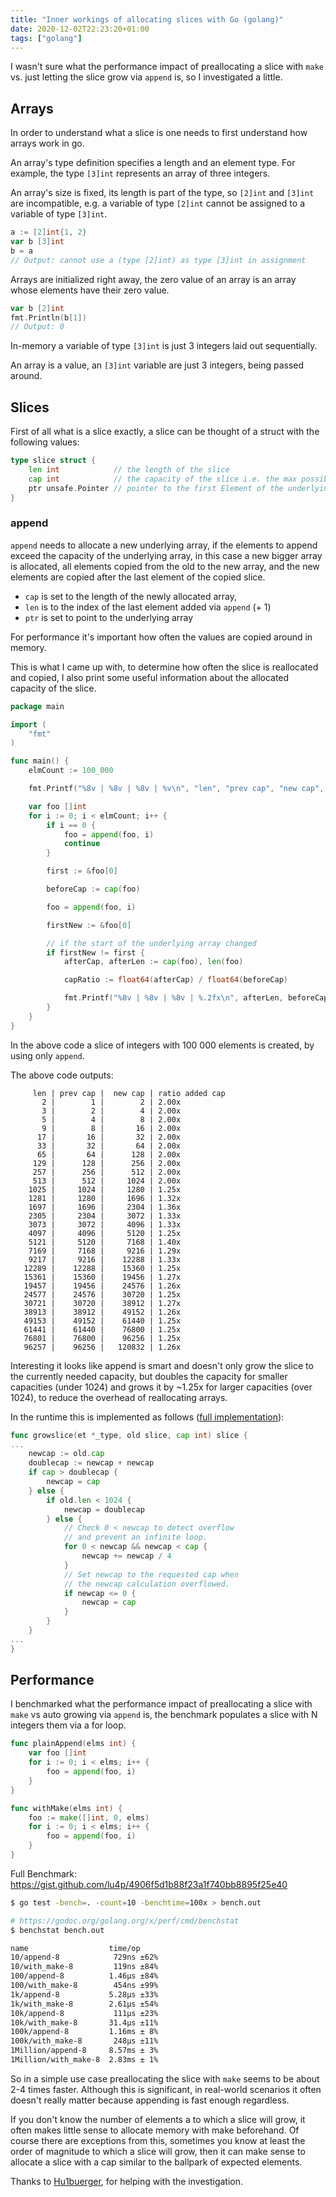 ```yaml
---
title: "Inner workings of allocating slices with Go (golang)"
date: 2020-12-02T22:23:20+01:00
tags: ["golang"]
---
```


I wasn't sure what the performance impact of preallocating a slice with `make` vs. 
just letting the slice grow via `append` is, so I investigated a little.

## Arrays
In order to understand what a slice is one needs to first understand how arrays work in go.

An array's type definition specifies a length and an element type. 
For example, the type `[3]int` represents an array of three integers. 

An array's size is fixed, its length is part of the type, so `[2]int` and `[3]int` are incompatible, 
e.g. a variable of type `[2]int` cannot be assigned to a variable of type `[3]int`.

```go
a := [2]int{1, 2}
var b [3]int
b = a
// Output: cannot use a (type [2]int) as type [3]int in assignment
```

Arrays are initialized right away, the zero value of an array is an array whose elements have their zero value.
```go
var b [2]int
fmt.Println(b[1])
// Output: 0
```
In-memory a variable of type `[3]int` is just 3 integers laid out sequentially.

An array is a value, an `[3]int` variable are just 3 integers, being passed around.

## Slices

First of all what is a slice exactly, a slice can be thought of a struct with the following values:
```go
type slice struct {
	len int            // the length of the slice
	cap int            // the capacity of the slice i.e. the max possible len without allocating new memory
	ptr unsafe.Pointer // pointer to the first Element of the underlying array
}
```

### append

`append` needs to allocate a new underlying array, if the elements to append exceed the capacity of the underlying array,
in this case a new bigger array is allocated, all elements copied from the old to the new array, 
and the new elements are copied after the last element of the copied slice. 

- `cap` is set to the length of the newly allocated array, 
- `len` is to the index of the last element added via `append` (+ 1)
- `ptr` is set to point to the underlying array

For performance it's important how often the values are copied around in memory.

This is what I came up with, to determine how often the slice is reallocated and copied,
I also print some useful information about the allocated capacity of the slice.

```go
package main

import (
	"fmt"
)

func main() {
	elmCount := 100_000

	fmt.Printf("%8v | %8v | %8v | %v\n", "len", "prev cap", "new cap", "ratio added cap")

	var foo []int
	for i := 0; i < elmCount; i++ {
		if i == 0 {
			foo = append(foo, i)
			continue
		}

		first := &foo[0]

		beforeCap := cap(foo)

		foo = append(foo, i)

		firstNew := &foo[0]

		// if the start of the underlying array changed
		if firstNew != first {
			afterCap, afterLen := cap(foo), len(foo)

			capRatio := float64(afterCap) / float64(beforeCap)

			fmt.Printf("%8v | %8v | %8v | %.2fx\n", afterLen, beforeCap, afterCap, capRatio)
		}
	}
}
```

In the above code a slice of integers with 100 000 elements is created, by using only `append`.

The above code outputs:
```
     len | prev cap |  new cap | ratio added cap
       2 |        1 |        2 | 2.00x
       3 |        2 |        4 | 2.00x
       5 |        4 |        8 | 2.00x
       9 |        8 |       16 | 2.00x
      17 |       16 |       32 | 2.00x
      33 |       32 |       64 | 2.00x
      65 |       64 |      128 | 2.00x
     129 |      128 |      256 | 2.00x
     257 |      256 |      512 | 2.00x
     513 |      512 |     1024 | 2.00x
    1025 |     1024 |     1280 | 1.25x
    1281 |     1280 |     1696 | 1.32x
    1697 |     1696 |     2304 | 1.36x
    2305 |     2304 |     3072 | 1.33x
    3073 |     3072 |     4096 | 1.33x
    4097 |     4096 |     5120 | 1.25x
    5121 |     5120 |     7168 | 1.40x
    7169 |     7168 |     9216 | 1.29x
    9217 |     9216 |    12288 | 1.33x
   12289 |    12288 |    15360 | 1.25x
   15361 |    15360 |    19456 | 1.27x
   19457 |    19456 |    24576 | 1.26x
   24577 |    24576 |    30720 | 1.25x
   30721 |    30720 |    38912 | 1.27x
   38913 |    38912 |    49152 | 1.26x
   49153 |    49152 |    61440 | 1.25x
   61441 |    61440 |    76800 | 1.25x
   76801 |    76800 |    96256 | 1.25x
   96257 |    96256 |   120832 | 1.26x
```

Interesting it looks like append is smart and doesn't only grow the slice to the currently needed capacity, 
but doubles the capacity for smaller capacities (under 1024) and grows it by ~1.25x for larger capacities (over 1024), 
to reduce the overhead of reallocating arrays.

In the runtime this is implemented as follows ([full implementation](https://github.com/golang/go/blob/c53315d6cf1b4bfea6ff356b4a1524778c683bb9/src/runtime/slice.go#L125)):
```go
func growslice(et *_type, old slice, cap int) slice {
...
    newcap := old.cap
    doublecap := newcap + newcap
    if cap > doublecap {
        newcap = cap
    } else {
        if old.len < 1024 {
            newcap = doublecap
        } else {
            // Check 0 < newcap to detect overflow
            // and prevent an infinite loop.
            for 0 < newcap && newcap < cap {
                newcap += newcap / 4
            }
            // Set newcap to the requested cap when
            // the newcap calculation overflowed.
            if newcap <= 0 {
                newcap = cap
            }
        }
    }
...
}
```

## Performance
I benchmarked what the performance impact of preallocating a slice with `make` vs auto growing via `append` is, the benchmark populates a slice with N integers them via a for loop. 

```go
func plainAppend(elms int) {
	var foo []int
	for i := 0; i < elms; i++ {
		foo = append(foo, i)
	}
}

func withMake(elms int) {
	foo := make([]int, 0, elms)
	for i := 0; i < elms; i++ {
		foo = append(foo, i)
	}
}
```

Full Benchmark: https://gist.github.com/lu4p/4906f5d1b88f23a1f740bb8895f25e40
```sh
$ go test -bench=. -count=10 -benchtime=100x > bench.out

# https://godoc.org/golang.org/x/perf/cmd/benchstat
$ benchstat bench.out

name                  time/op
10/append-8            729ns ±62%
10/with_make-8         119ns ±84%
100/append-8          1.46µs ±84%
100/with_make-8        454ns ±99%
1k/append-8           5.28µs ±33%
1k/with_make-8        2.61µs ±54%
10k/append-8           111µs ±23%
10k/with_make-8       31.4µs ±11%
100k/append-8         1.16ms ± 8%
100k/with_make-8       248µs ±11%
1Million/append-8     8.57ms ± 3%
1Million/with_make-8  2.83ms ± 1%
```
So in a simple use case preallocating the slice with `make` seems to be about 2-4 times faster. 
Although this is significant, in real-world scenarios it often doesn't really matter because appending is fast enough regardless.

If you don't know the number of elements a to which a slice will grow, 
it often makes little sense to allocate memory with make beforehand.
Of course there are exceptions from this, 
sometimes you know at least the order of magnitude to which a slice will grow,
then it can make sense to allocate a slice with a cap similar to the ballpark of expected elements.

Thanks to [Hu1buerger](https://github.com/Hu1buerger), for helping with the investigation. 